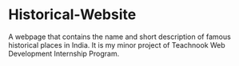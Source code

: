# Historical-Website
A webpage that contains the name and short description of famous historical places in India.
It is my minor project of Teachnook Web Development Internship Program.
